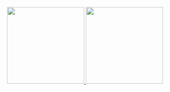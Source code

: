 <div align="center">
  <a href="https://github.com/rafaxavier">
  <img height="180em" src="https://github-readme-stats.vercel.app/api?username=rafaxavier&show_icons=true&theme=dracula&include_all_commits=true&count_private=true"/>
  <img height="180em" src="https://github-readme-stats.vercel.app/api/top-langs/?username=rafaxavier&layout=compact&langs_count=7&theme=dracula"/>
</div>
